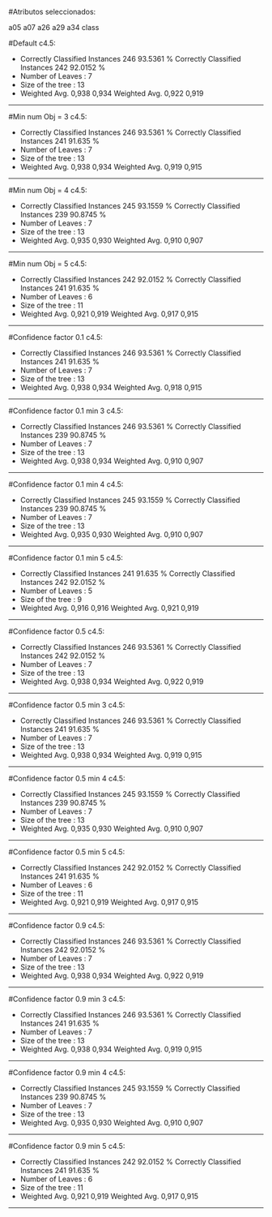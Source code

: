 #Atributos seleccionados: 

a05
a07
a26
a29
a34
class


#Default c4.5:
* Correctly Classified Instances         246               93.5361 %
Correctly Classified Instances         242               92.0152 %
* Number of Leaves  : 	7
* Size of the tree : 	13
* Weighted Avg. 0,938 0,934
Weighted Avg. 0,922 0,919
---- 

#Min num Obj = 3 c4.5:
* Correctly Classified Instances         246               93.5361 %
Correctly Classified Instances         241               91.635  %
* Number of Leaves  : 	7
* Size of the tree : 	13
* Weighted Avg. 0,938 0,934
Weighted Avg. 0,919 0,915
---- 

#Min num Obj = 4 c4.5:
* Correctly Classified Instances         245               93.1559 %
Correctly Classified Instances         239               90.8745 %
* Number of Leaves  : 	7
* Size of the tree : 	13
* Weighted Avg. 0,935 0,930
Weighted Avg. 0,910 0,907
---- 

#Min num Obj = 5 c4.5:
* Correctly Classified Instances         242               92.0152 %
Correctly Classified Instances         241               91.635  %
* Number of Leaves  : 	6
* Size of the tree : 	11
* Weighted Avg. 0,921 0,919
Weighted Avg. 0,917 0,915
---- 

#Confidence factor 0.1 c4.5:
* Correctly Classified Instances         246               93.5361 %
Correctly Classified Instances         241               91.635  %
* Number of Leaves  : 	7
* Size of the tree : 	13
* Weighted Avg. 0,938 0,934
Weighted Avg. 0,918 0,915
---- 

#Confidence factor 0.1  min 3 c4.5:
* Correctly Classified Instances         246               93.5361 %
Correctly Classified Instances         239               90.8745 %
* Number of Leaves  : 	7
* Size of the tree : 	13
* Weighted Avg. 0,938 0,934
Weighted Avg. 0,910 0,907
---- 

#Confidence factor 0.1  min 4 c4.5:
* Correctly Classified Instances         245               93.1559 %
Correctly Classified Instances         239               90.8745 %
* Number of Leaves  : 	7
* Size of the tree : 	13
* Weighted Avg. 0,935 0,930
Weighted Avg. 0,910 0,907
---- 

#Confidence factor 0.1  min 5 c4.5:
* Correctly Classified Instances         241               91.635  %
Correctly Classified Instances         242               92.0152 %
* Number of Leaves  : 	5
* Size of the tree : 	9
* Weighted Avg. 0,916 0,916
Weighted Avg. 0,921 0,919
---- 

#Confidence factor 0.5 c4.5:
* Correctly Classified Instances         246               93.5361 %
Correctly Classified Instances         242               92.0152 %
* Number of Leaves  : 	7
* Size of the tree : 	13
* Weighted Avg. 0,938 0,934
Weighted Avg. 0,922 0,919
---- 

#Confidence factor 0.5  min 3 c4.5:
* Correctly Classified Instances         246               93.5361 %
Correctly Classified Instances         241               91.635  %
* Number of Leaves  : 	7
* Size of the tree : 	13
* Weighted Avg. 0,938 0,934
Weighted Avg. 0,919 0,915
---- 

#Confidence factor 0.5  min 4 c4.5:
* Correctly Classified Instances         245               93.1559 %
Correctly Classified Instances         239               90.8745 %
* Number of Leaves  : 	7
* Size of the tree : 	13
* Weighted Avg. 0,935 0,930
Weighted Avg. 0,910 0,907
---- 

#Confidence factor 0.5  min 5 c4.5:
* Correctly Classified Instances         242               92.0152 %
Correctly Classified Instances         241               91.635  %
* Number of Leaves  : 	6
* Size of the tree : 	11
* Weighted Avg. 0,921 0,919
Weighted Avg. 0,917 0,915
---- 

#Confidence factor 0.9 c4.5:
* Correctly Classified Instances         246               93.5361 %
Correctly Classified Instances         242               92.0152 %
* Number of Leaves  : 	7
* Size of the tree : 	13
* Weighted Avg. 0,938 0,934
Weighted Avg. 0,922 0,919
---- 

#Confidence factor 0.9  min 3 c4.5:
* Correctly Classified Instances         246               93.5361 %
Correctly Classified Instances         241               91.635  %
* Number of Leaves  : 	7
* Size of the tree : 	13
* Weighted Avg. 0,938 0,934
Weighted Avg. 0,919 0,915
---- 

#Confidence factor 0.9  min 4 c4.5:
* Correctly Classified Instances         245               93.1559 %
Correctly Classified Instances         239               90.8745 %
* Number of Leaves  : 	7
* Size of the tree : 	13
* Weighted Avg. 0,935 0,930
Weighted Avg. 0,910 0,907
---- 

#Confidence factor 0.9  min 5 c4.5:
* Correctly Classified Instances         242               92.0152 %
Correctly Classified Instances         241               91.635  %
* Number of Leaves  : 	6
* Size of the tree : 	11
* Weighted Avg. 0,921 0,919
Weighted Avg. 0,917 0,915
---- 

